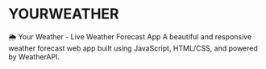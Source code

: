 # YOURWEATHER
🌦️ Your Weather - Live Weather Forecast App A beautiful and responsive weather forecast web app built using JavaScript, HTML/CSS, and powered by WeatherAPI.
